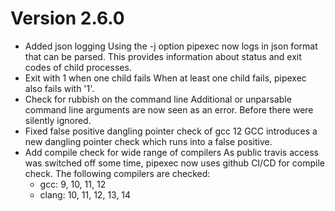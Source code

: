 # Version 2.6.0

* Added json logging
  Using the -j option pipexec now logs in json format that can be
  parsed.  This provides information about status and exit codes
  of child processes.
* Exit with 1 when one child fails
  When at least one child fails, pipexec also fails with '1'.
* Check for rubbish on the command line
  Additional or unparsable command line arguments are now seen
  as an error. Before there were silently ignored.
* Fixed false positive dangling pointer check of gcc 12
  GCC introduces a new dangling pointer check which runs into
  a false positive.
* Add compile check for wide range of compilers
  As public travis access was switched off some time, pipexec now
  uses github CI/CD for compile check. The following compilers
  are checked:
  - gcc: 9, 10, 11, 12
  - clang: 10, 11, 12, 13, 14

